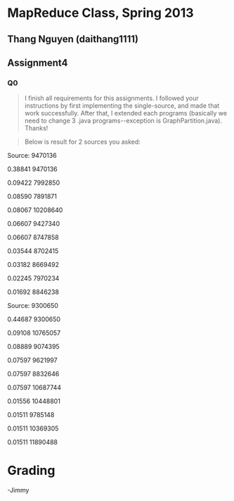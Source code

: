 MapReduce Class, Spring 2013
====================

Thang Nguyen (daithang1111)
--------------------------
Assignment4
---------------------


### Q0
> I finish all requirements for this assignments. I followed your instructions by first implementing the single-source, and made that work successfully. After that, I extended each programs (basically we need to change 3 .java programs--exception is GraphPartition.java). Thanks! 

> Below is result for 2 sources you asked:

Source: 9470136

0.38841 9470136

0.09422 7992850

0.08590 7891871

0.08067 10208640

0.06607 9427340

0.06607 8747858

0.03544 8702415

0.03182 8669492

0.02245 7970234

0.01692 8846238


Source: 9300650

0.44687 9300650

0.09108 10765057

0.08889 9074395

0.07597 9621997

0.07597 8832646

0.07597 10687744

0.01556 10448801

0.01511 9785148

0.01511 10369305

0.01511 11890488


Grading
=======


-Jimmy
